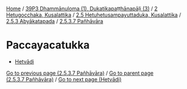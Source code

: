 
[Home](/) / [39P3 Dhammānuloma (1), Dukatikapaṭṭhānapāḷi (3)](../../../...md) / [2 Hetugocchaka, Kusalattika](../../...md) / [2.5 Hetuhetusampayuttaduka, Kusalattika](../...md) / [2.5.3 Abyākatapada](...md) / [2.5.3.7 Pañhāvāra](../39P3/2/2.5/2.5.3/2.5.3.7.md)

# Paccayacatukka

* [Hetvādi](Paccayacatukka/Hetvadi.md)

[Go to previous page (2.5.3.7 Pañhāvāra)](../39P3/2/2.5/2.5.3/2.5.3.7.md) / [Go to parent page (2.5.3.7 Pañhāvāra)](../39P3/2/2.5/2.5.3/2.5.3.7.md) / [Go to next page (Hetvādi)](Paccayacatukka/Hetvadi.md)


